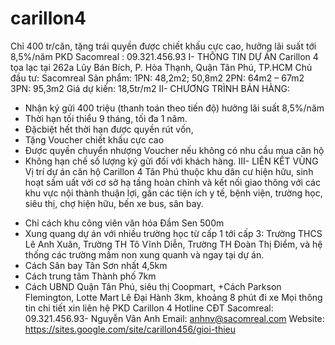 # carillon4

Chỉ 400 tr/căn, tặng trái quyền được chiết khấu cực cao, hưởng lãi suất tới 8,5%/năm
PKD Sacomreal : 09.321.456.93
I-	THÔNG TIN DỰ ÁN
Carillon 4 tọa lạc tại 262a Lũy Bán Bích, P. Hòa Thạnh, Quận Tân Phú, TP.HCM
Chủ đầu tư: Sacomreal 
Sản phẩm: 1PN: 48,2m2; 50,8m2
2PN: 64m2 – 67m2
3PN: 95,3m2
Giá dự kiến: 18,5tr/m2
II-	CHƯƠNG TRÌNH BÁN HÀNG:
-	Nhận ký gửi 400 triệu (thanh toán theo tiến độ) hưởng lãi suất 8,5%/năm
-	Thời hạn tối thiểu 9 tháng, tối đa 1 năm.
-	Đặcbiệt hết thời hạn được quyền rút vốn,
-	Tặng Voucher chiết khấu cực cao
-	Được quyền chuyển nhượng Voucher nếu không có nhu cầu mua căn hộ
-	Không hạn chế số lượng ký gửi đối với khách hàng.
III-	 LIÊN KẾT VÙNG
Vị trí dự án căn hộ Carillon 4 Tân Phú thuộc khu dân cư hiện hữu, sinh hoạt sầm uất với cơ sở hạ tầng hoàn chỉnh và kết nối giao thông với các khu vực nội thành thuận lợi, gần các tiện ích y tế, bệnh viện, trường học, siêu thị, chợ hiện hữu, bến xe bus, sân bay. 
+ Chỉ cách khu công viên văn hóa Đầm Sen 500m
+ Xung quang dự án với nhiều trường học từ cấp 1 tới cấp 3: Trường THCS Lê Anh Xuân, Trường TH Tô Vĩnh Diễn, Trường TH Đoàn Thị Điểm, và hệ thống các trường mầm non xung quanh và ngay tại dự án.
+ Cách Sân bay Tân Sơn nhất 4,5km
+ Cách trung tâm Thành phố 7km
+ Cách UBND Quận Tân Phú, siêu thị Coopmart, 
+Cách Parkson Flemington, Lotte Mart Lê Đại Hành 3km, khoảng 8 phút đi xe
Mọi thông tin chi tiết xin liên hệ PKD Carillon 4
Hotline CĐT Sacomreal: 09.321.456.93- Nguyễn Vân Anh
Email: anhnv@sacomreal.com
Website: https://sites.google.com/site/carillon456/gioi-thieu
